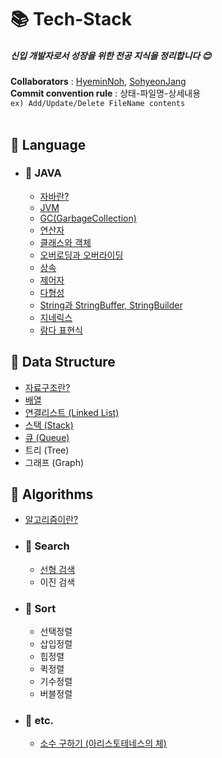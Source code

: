 # 📚 Tech-Stack

##### 신입 개발자로서 성장을 위한 전공 지식을 정리합니다 :blush:

**Collaborators** : [HyeminNoh](https://github.com/HyeminNoh), [SohyeonJang](https://github.com/shjang1013)  
**Commit convention rule** : 상태-파일명-상세내용  
`ex) Add/Update/Delete FileName contents`  
<br>

## 📒 Language  

- ### 📖 JAVA
    * [자바란?](./Language/Java/Java.md)
    * [JVM](./Language/Java/JVM(Java%20Virtual%20Machine).md)
    * [GC(GarbageCollection)](./Language/Java/GarbageCollection.md)  
    * [연산자](./Language/Java/Operator.md)
    * [클래스와 객체](./Language/Java/Class_and_Object.md)
    * [오버로딩과 오버라이딩](./Language/Java/Overloading_and_Overriding.md)
    * [상속](./Language/Java/Inheritance.md)
    * [제어자](./Language/Java/Modifier.md)
    * [다형성](./Language/Java/Polymorphism.md)
    * [String과 StringBuffer, StringBuilder](./Language/Java/String.md)  
    * [지네릭스](./Language/Java/Generics.md)  
    * [람다 표현식](./Language/Java/Lambda.md)  
    
## 📕 Data Structure

  * [자료구조란?](./DataStructure/DataStructure.md)  
  * [배열](./DataStructure/Array.md)    
  * [연결리스트 (Linked List)](./DataStructure/LinkedList.md)  
  * [스택 (Stack)](./DataStructure/Stack.md)  
  * [큐 (Queue)](./DataStructure/Queue.md)  
  * 트리 (Tree)
  * 그래프 (Graph)

## 📗 Algorithms

- [알고리즘이란?](./Algorithms/Algorithms.md)  

- ### 📖 Search
    * [선형 검색](./Algorithms/Search/LinearSearch.md)
    * 이진 검색

- ### 📖 Sort  
    * 선택정렬
    * 삽입정렬
    * 힙정렬
    * 퀵정렬
    * 기수정렬
    * 버블정렬

- ### 📖 etc.
    * [소수 구하기 (아리스토테네스의 체)](./Algorithms/PrimeNum.md)